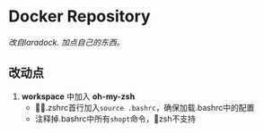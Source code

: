 # Docker Repository
*改自laradock. 加点自己的东西。*

## 改动点
1. **workspace** 中加入 **oh-my-zsh**
    - .zshrc首行加入`source .bashrc`，确保加载.bashrc中的配置
    - 注释掉.bashrc中所有`shopt`命令，zsh不支持
